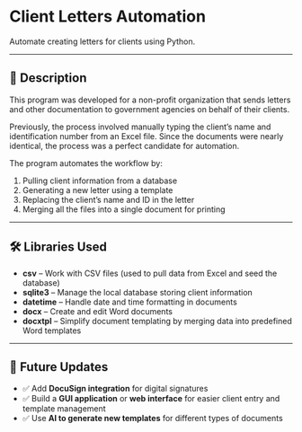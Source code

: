# Client Letters Automation

Automate creating letters for clients using Python.

---

## 📖 Description
This program was developed for a non-profit organization that sends letters and other documentation to government agencies on behalf of their clients.

Previously, the process involved manually typing the client’s name and identification number from an Excel file. Since the documents were nearly identical, the process was a perfect candidate for automation.

The program automates the workflow by:
1. Pulling client information from a database  
2. Generating a new letter using a template  
3. Replacing the client’s name and ID in the letter  
4. Merging all the files into a single document for printing  

---

## 🛠️ Libraries Used
- **csv** – Work with CSV files (used to pull data from Excel and seed the database)  
- **sqlite3** – Manage the local database storing client information  
- **datetime** – Handle date and time formatting in documents  
- **docx** – Create and edit Word documents  
- **docxtpl** – Simplify document templating by merging data into predefined Word templates  

---

## 🚀 Future Updates
- ✅ Add **DocuSign integration** for digital signatures  
- ✅ Build a **GUI application** or **web interface** for easier client entry and template management  
- ✅ Use **AI to generate new templates** for different types of documents  

